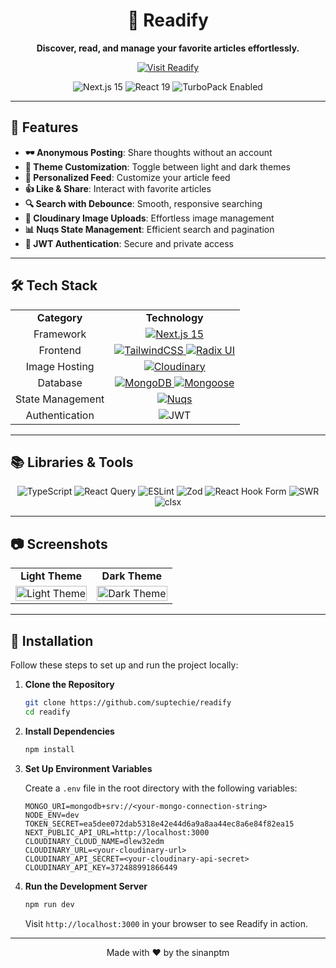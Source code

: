 <h1 align="center">📖 Readify</h1>

<p align="center">
  <strong>Discover, read, and manage your favorite articles effortlessly.</strong>
</p>

<p align="center">
  <a href="http://readify-gamma.vercel.app" target="_blank">
    <img src="https://img.shields.io/badge/Visit-Readify-4285F4?style=for-the-badge&logo=google-chrome&logoColor=white" alt="Visit Readify" />
  </a>
</p>

<p align="center">
  <img src="https://img.shields.io/badge/Next%20JS-15-black?style=flat&logo=next.js&logoColor=white" alt="Next.js 15" />
  <img src="https://img.shields.io/badge/React-19-%2320232a?style=flat&logo=react&logoColor=%2361DAFB" alt="React 19" />
  <img src="https://img.shields.io/badge/TurboPack-Enabled-3178C6?style=flat&logo=turborepo&logoColor=white" alt="TurboPack Enabled" />
</p>

---

## 🌟 Features

- **🕶️ Anonymous Posting**: Share thoughts without an account
- **🎨 Theme Customization**: Toggle between light and dark themes
- **📖 Personalized Feed**: Customize your article feed
- **👍 Like & Share**: Interact with favorite articles
- **🔍 Search with Debounce**: Smooth, responsive searching
- **📸 Cloudinary Image Uploads**: Effortless image management
- **📊 Nuqs State Management**: Efficient search and pagination
- **🔐 JWT Authentication**: Secure and private access

---

## 🛠️ Tech Stack

<table align="center">
  <tr>
    <td align="center"><strong>Category</strong></td>
    <td align="center"><strong>Technology</strong></td>
  </tr>
  <tr>
    <td align="center">Framework</td>
    <td align="center">
      <a href="https://nextjs.org/">
        <img src="https://img.shields.io/badge/Next.js%2015-000000?style=for-the-badge&logo=next.js&logoColor=white" alt="Next.js 15" />
      </a>
    </td>
  </tr>
  <tr>
    <td align="center">Frontend</td>
    <td align="center">
      <a href="https://tailwindcss.com/">
        <img src="https://img.shields.io/badge/TailwindCSS-38B2AC?style=for-the-badge&logo=tailwind-css&logoColor=white" alt="TailwindCSS" />
      </a>
      <a href="https://www.radix-ui.com/">
        <img src="https://img.shields.io/badge/Radix%20UI-161618?style=for-the-badge&logo=radix-ui&logoColor=white" alt="Radix UI" />
      </a>
    </td>
  </tr>
  <tr>
    <td align="center">Image Hosting</td>
    <td align="center">
      <a href="https://cloudinary.com/">
        <img src="https://img.shields.io/badge/Cloudinary-3448C5?style=for-the-badge&logo=cloudinary&logoColor=white" alt="Cloudinary" />
      </a>
    </td>
  </tr>
  <tr>
    <td align="center">Database</td>
    <td align="center">
      <a href="https://www.mongodb.com/">
        <img src="https://img.shields.io/badge/MongoDB-47A248?style=for-the-badge&logo=mongodb&logoColor=white" alt="MongoDB" />
      </a>
      <a href="https://mongoosejs.com/">
        <img src="https://img.shields.io/badge/Mongoose-880000?style=for-the-badge&logo=mongoose&logoColor=white" alt="Mongoose" />
      </a>
    </td>
  </tr>
  <tr>
    <td align="center">State Management</td>
    <td align="center">
      <a href="https://nuqs.js.org/">
        <img src="https://img.shields.io/badge/Nuqs-000000?style=for-the-badge&logo=react&logoColor=white" alt="Nuqs" />
      </a>
    </td>
  </tr>
  <tr>
    <td align="center">Authentication</td>
    <td align="center">
      <img src="https://img.shields.io/badge/JWT-000000?style=for-the-badge&logo=json-web-tokens&logoColor=white" alt="JWT" />
    </td>
  </tr>
</table>

---

## 📚 Libraries & Tools

<p align="center">
  <img src="https://img.shields.io/badge/typescript-%23007ACC.svg?style=for-the-badge&logo=typescript&logoColor=white" alt="TypeScript" />
  <img src="https://img.shields.io/badge/React%20Query-%23FF4154.svg?style=for-the-badge&logo=react-query&logoColor=white" alt="React Query" />
  <img src="https://img.shields.io/badge/ESLint-%234B32C3.svg?style=for-the-badge&logo=eslint&logoColor=white" alt="ESLint" />
  <img src="https://img.shields.io/badge/Zod-%231E90FF.svg?style=for-the-badge&logo=zod&logoColor=white" alt="Zod" />
  <img src="https://img.shields.io/badge/React%20Hook%20Form-%23EC5990.svg?style=for-the-badge&logo=react-hook-form&logoColor=white" alt="React Hook Form" />
  <img src="https://img.shields.io/badge/SWR-%23000000.svg?style=for-the-badge&logo=vercel&logoColor=white" alt="SWR" />
  <img src="https://img.shields.io/badge/clsx-%234A4A4A.svg?style=for-the-badge&logo=npm&logoColor=white" alt="clsx" />
</p>

---

## 📷 Screenshots

<table align="center">
  <tr>
    <td align="center"><strong>Light Theme</strong></td>
    <td align="center"><strong>Dark Theme</strong></td>
  </tr>
  <tr>
    <td>
      <img src="https://github.com/user-attachments/assets/f81df7fc-16c6-4f3d-81a8-38b6a993b924" alt="Light Theme" width="100%" />
    </td>
    <td>
      <img src="https://github.com/user-attachments/assets/4e911b13-78a7-473a-9879-9834e6013599" alt="Dark Theme" width="100%" />
    </td>
  </tr>
</table>

---

## 🚀 Installation

Follow these steps to set up and run the project locally:

1. **Clone the Repository**

   ```bash
   git clone https://github.com/suptechie/readify
   cd readify
   ```

2. **Install Dependencies**

   ```bash
   npm install
   ```

3. **Set Up Environment Variables**

   Create a `.env` file in the root directory with the following variables:

   ```env
   MONGO_URI=mongodb+srv://<your-mongo-connection-string>
   NODE_ENV=dev
   TOKEN_SECRET=ea5dee072dab5318e42e44d6a9a8aa44ec8a6e84f82ea15
   NEXT_PUBLIC_API_URL=http://localhost:3000
   CLOUDINARY_CLOUD_NAME=dlew32edm
   CLOUDINARY_URL=<your-cloudinary-url>
   CLOUDINARY_API_SECRET=<your-cloudinary-api-secret>
   CLOUDINARY_API_KEY=372488991866449
   ```

4. **Run the Development Server**

   ```bash
   npm run dev
   ```

   Visit `http://localhost:3000` in your browser to see Readify in action.

---

<p align="center">
  Made with ❤️ by the sinanptm
</p>
